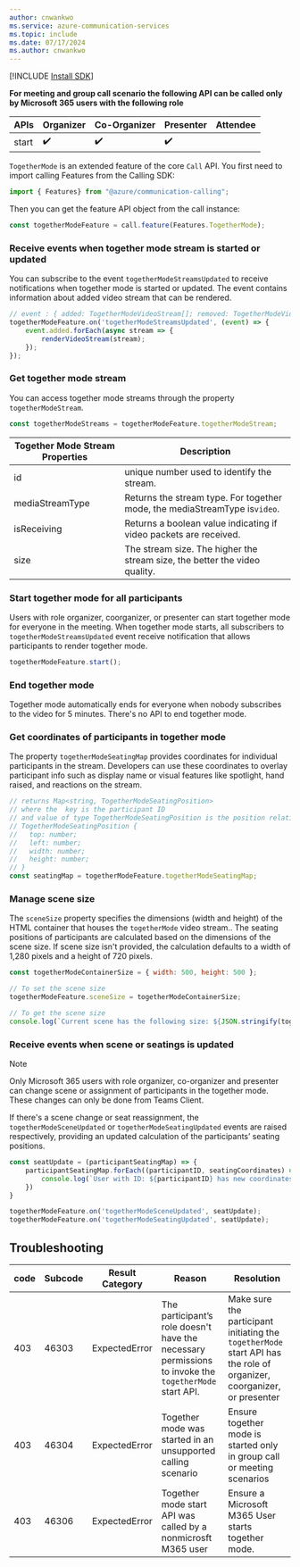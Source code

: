 ```yaml
---
author: cnwankwo
ms.service: azure-communication-services
ms.topic: include
ms.date: 07/17/2024
ms.author: cnwankwo
---
```


[!INCLUDE [Install SDK](../install-sdk/install-sdk-web.md)]

**For meeting and group call scenario the following API can be called only by Microsoft 365 users with the following role**

|APIs| Organizer | Co-Organizer | Presenter | Attendee |
|----------------------------------------------|--------|--------|--------|--------|
| start | ✔️ | ✔️  | ✔️ | |

`TogetherMode` is an extended feature of the core `Call` API. You first need to import calling Features from the Calling SDK:

```js
import { Features} from "@azure/communication-calling";
```

Then you can get the feature API object from the call instance:

```js
const togetherModeFeature = call.feature(Features.TogetherMode);
```

### Receive events when together mode stream is started or updated
You can subscribe to the event `togetherModeStreamsUpdated` to receive notifications when together mode is started or updated. The event contains information about added video stream that can be rendered. 

```js
// event : { added: TogetherModeVideoStream[]; removed: TogetherModeVideoStream[] }
togetherModeFeature.on('togetherModeStreamsUpdated', (event) => {
    event.added.forEach(async stream => {
        renderVideoStream(stream);
    });
});
```

### Get together mode stream
You can access together mode streams through the property `togetherModeStream`.

```js
const togetherModeStreams = togetherModeFeature.togetherModeStream;
```

| Together Mode Stream Properties | Description|
|----------------------------------------------|--------|
|id		| unique number used to identify the stream. |
|mediaStreamType		| Returns the stream type. For together mode, the mediaStreamType is`video`. |
|isReceiving		| Returns a boolean value indicating if video packets are received.  |
|size		| 	The stream size. The higher the stream size, the better the video quality. |

### Start together mode for all participants
Users with role organizer, coorganizer, or presenter can start together mode for everyone in the meeting. When together mode starts, all subscribers to `togetherModeStreamsUpdated` event receive notification that allows participants to render together mode.

```js
togetherModeFeature.start();
```
### End together mode

Together mode automatically ends for everyone when nobody subscribes to the video for 5 minutes. There's no API to end together mode.
### Get coordinates of participants in together mode
The property `togetherModeSeatingMap` provides coordinates for individual participants in the stream. Developers can use these coordinates to overlay participant info such as display name or visual features like spotlight, hand raised, and reactions on the stream. 

```js
// returns Map<string, TogetherModeSeatingPosition>
// where the  key is the participant ID
// and value of type TogetherModeSeatingPosition is the position relative to the sceneSize
// TogetherModeSeatingPosition {
//   top: number;
//   left: number;
//   width: number;
//   height: number;
// }
const seatingMap = togetherModeFeature.togetherModeSeatingMap;
```

### Manage scene size
The `sceneSize` property specifies the dimensions (width and height) of the HTML container that houses the `togetherMode` video stream.. The seating positions of participants are calculated based on the dimensions of the scene size. If scene size isn't provided, the calculation defaults to a width of 1,280 pixels and a height of 720 pixels.

```js
const togetherModeContainerSize = { width: 500, height: 500 };

// To set the scene size
togetherModeFeature.sceneSize = togetherModeContainerSize;

// To get the scene size
console.log(`Current scene has the following size: ${JSON.stringify(togetherModeFeature.sceneSize )}`)
```

### Receive events when scene or seatings is updated
> [!NOTE]
> Only Microsoft 365 users with role organizer, co-organizer and presenter can change scene or assignment of participants in the together mode. These changes can only be done from Teams Client. 

If there's a scene change or seat reassignment, the `togetherModeSceneUpdated` or `togetherModeSeatingUpdated` events are raised respectively, providing an updated calculation of the participants’ seating positions.

```js
const seatUpdate = (participantSeatingMap) => {
    participantSeatingMap.forEach((participantID, seatingCoordinates) => {
        console.log(`User with ID: ${participantID} has new coordinates ${JSON.stringify(seatingCoordinates)} `)
    })
}

togetherModeFeature.on('togetherModeSceneUpdated', seatUpdate);
togetherModeFeature.on('togetherModeSeatingUpdated', seatUpdate);
```

## Troubleshooting
|code| Subcode | Result Category | Reason | Resolution |
|----------------------------------------------|--------|--------|---------|----------|
|403		| 46303	| ExpectedError  | The participant’s role doesn't have the necessary permissions to invoke the `togetherMode` start API. | Make sure the participant initiating the `togetherMode` start API has the role of organizer, coorganizer, or presenter |
|403	| 46304 | ExpectedError  | Together mode was started in an unsupported calling scenario  | Ensure together mode is started only in group call or meeting scenarios |
|403 | 46306	| ExpectedError | Together mode start API was called by a nonmicrosft M365 user  | Ensure a Microsoft M365 User starts together mode.|
